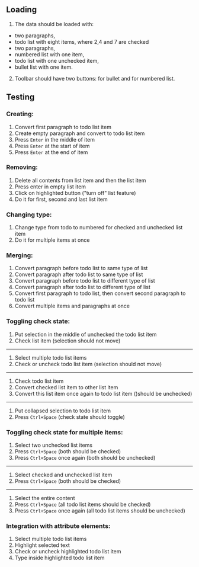 ## Loading

1. The data should be loaded with:
  * two paragraphs,
  * todo list with eight items, where 2,4 and 7 are checked
  * two paragraphs,
  * numbered list with one item,
  * todo list with one unchecked item,
  * bullet list with one item.
2. Toolbar should have two buttons: for bullet and for numbered list.

## Testing

### Creating:

1. Convert first paragraph to todo list item
2. Create empty paragraph and convert to todo list item
3. Press `Enter` in the middle of item
4. Press `Enter` at the start of item
5. Press `Enter` at the end of item

### Removing:

1. Delete all contents from list item and then the list item
2. Press enter in empty list item
3. Click on highlighted button ("turn off" list feature)
4. Do it for first, second and last list item

### Changing type:

1. Change type from todo to numbered for checked and unchecked list item
3. Do it for multiple items at once

### Merging:

1. Convert paragraph before todo list to same type of list
2. Convert paragraph after todo list to same type of list
3. Convert paragraph before todo list to different type of list
4. Convert paragraph after todo list to different type of list
5. Convert first paragraph to todo list, then convert second paragraph to todo list
6. Convert multiple items and paragraphs at once

### Toggling check state:

1. Put selection in the middle of unchecked the todo list item
2. Check list item (selection should not move)

---

1. Select multiple todo list items
2. Check or uncheck todo list item (selection should not move)

---

1. Check todo list item
2. Convert checked list item to other list item
3. Convert this list item once again to todo list item ()should be unchecked)

---

1. Put collapsed selection to todo list item
2. Press `Ctrl+Space` (check state should toggle)

### Toggling check state for multiple items:

1. Select two unchecked list items
2. Press `Ctrl+Space` (both should be checked)
3. Press `Ctrl+Space` once again (both should be unchecked)

---

1. Select checked and unchecked list item
2. Press `Ctrl+Space` (both should be checked)

---

1. Select the entire content
2. Press `Ctrl+Space` (all todo list items should be checked)
3. Press `Ctrl+Space` once again (all todo list items should be unchecked)

### Integration with attribute elements:

1. Select multiple todo list items
2. Highlight selected text
3. Check or uncheck highlighted todo list item
4. Type inside highlighted todo list item
